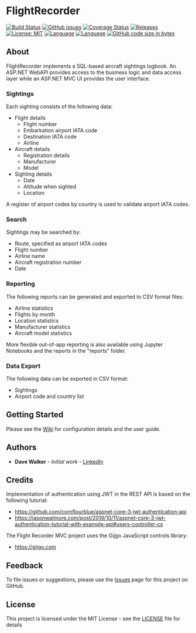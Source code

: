 # FlightRecorder

[![Build Status](https://github.com/davewalker5/FlightRecorder/workflows/.NET%20Core%20CI%20Build/badge.svg)](https://github.com/davewalker5/FlightRecorder/actions)
[![GitHub issues](https://img.shields.io/github/issues/davewalker5/FlightRecorder)](https://github.com/davewalker5/FlightRecorder/issues)
[![Coverage Status](https://coveralls.io/repos/github/davewalker5/FlightRecorder/badge.svg?branch=master)](https://coveralls.io/github/davewalker5/FlightRecorder?branch=master)
[![Releases](https://img.shields.io/github/v/release/davewalker5/FlightRecorder.svg?include_prereleases)](https://github.com/davewalker5/FlightRecorder/releases)
[![License: MIT](https://img.shields.io/badge/License-MIT-blue.svg)](https://github.com/davewalker5/FlightRecorder/blob/master/LICENSE)
[![Language](https://img.shields.io/badge/language-c%23-blue.svg)](https://github.com/davewalker5/FlightRecorder/)
[![Language](https://img.shields.io/badge/database-SQLite-blue.svg)](https://github.com/davewalker5/FlightRecorder/)
[![GitHub code size in bytes](https://img.shields.io/github/languages/code-size/davewalker5/FlightRecorder)](https://github.com/davewalker5/FlightRecorder/)

## About

FlightRecorder implements a SQL-based aircraft sightings logbook. An ASP.NET WebAPI provides access to the business logic and data access layer while an ASP.NET MVC UI provides the user interface.

### Sightings

Each sighting consists of the following data:

- Flight details
  - Flight number
  - Embarkation airport IATA code
  - Destination IATA code
  - Airline
- Aircraft details
  - Registration details
  - Manufacturer
  - Model
- Sighting details
  - Date
  - Altitude when sighted
  - Location

A register of airport codes by country is used to validate airport IATA codes.

### Search

Sightings may be searched by:

- Route, specified as airport IATA codes
- Flight number
- Airline name
- Aircraft registration number
- Date

### Reporting

The following reports can be generated and exported to CSV format files:

- Airline statistics
- Flights by month
- Location statistics
- Manufacturer statistics
- Aircraft model statistics

More flexible out-of-app reporting is also available using Jupyter Notebooks and the reports in the "reports" folder.

### Data Export

The following data can be exported in CSV format:

- Sightings
- Airport code and country list

## Getting Started

Please see the [Wiki](https://github.com/davewalker5/FlightRecorder/wiki) for configuration details and the user guide.

## Authors

- **Dave Walker** - _Initial work_ - [LinkedIn](https://www.linkedin.com/in/davewalker5/)

## Credits

Implementation of authentication using JWT in the REST API is based on the following tutorial:

- https://github.com/cornflourblue/aspnet-core-3-jwt-authentication-api
- https://jasonwatmore.com/post/2019/10/11/aspnet-core-3-jwt-authentication-tutorial-with-example-api#users-controller-cs

The Flight Recorder MVC project uses the Gijgo JavaScript controls library:

- https://gijgo.com

## Feedback

To file issues or suggestions, please use the [Issues](https://github.com/davewalker5/FlightRecorder/issues) page for this project on GitHub.

## License

This project is licensed under the MIT License - see the [LICENSE](LICENSE) file for details
